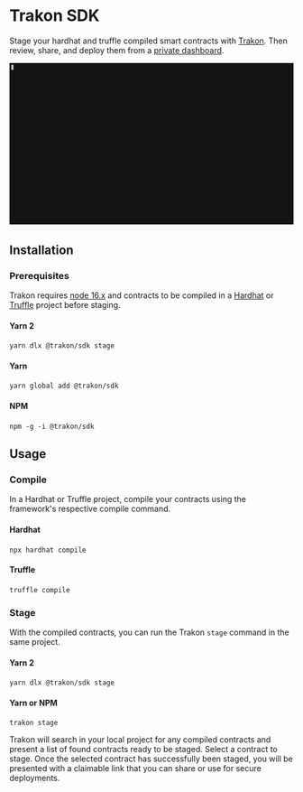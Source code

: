 # Trakon SDK

Stage your hardhat and truffle compiled smart contracts with [Trakon](https://trakon.xyz). Then review, share, and deploy them from a [private dashboard](https://trakon.xyz/compilations).

![stage example in terminal](/docs/stage-example.gif)

## Installation

### Prerequisites

Trakon requires [node 16.x](https://nodejs.org/en/download/) and contracts to be compiled in a [Hardhat](https://hardhat.org/) or [Truffle](https://trufflesuite.com/) project
before staging.

#### Yarn 2

```shell
yarn dlx @trakon/sdk stage
```

#### Yarn

```shell
yarn global add @trakon/sdk
```

#### NPM

```shell
npm -g -i @trakon/sdk
```

## Usage

### Compile

In a Hardhat or Truffle project, compile your contracts using the framework's respective compile command.

#### Hardhat

```shell
npx hardhat compile
```

#### Truffle

```shell
truffle compile
```

### Stage

With the compiled contracts, you can run the Trakon `stage` command in the same project.

#### Yarn 2

```shell
yarn dlx @trakon/sdk stage
```

#### Yarn or NPM

```shell
trakon stage
```

Trakon will search in your local project for any compiled contracts and present a list of
found contracts ready to be staged. Select a contract to stage. Once the selected contract has
successfully been staged, you will be presented with a claimable link that you can share or
use for secure deployments.
